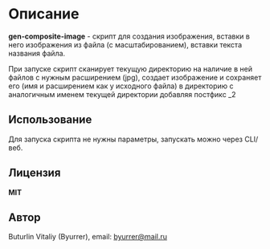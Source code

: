 # Описание
**gen-composite-image** - скрипт для создания изображения, вставки в него изображения из файла (с масштабированием), вставки текста названия файла.

При запуске скрипт сканирует текущую директорию на наличие в ней файлов с нужным расширением (jpg), создает изображение и сохраняет его (имя и расширением как у исходного файла) в директорию с аналогичным именем текущей директории добавляя постфикс _2

## Использование
Для запуска скрипта не нужны параметры, запускать можно через CLI/веб.
  
## Лицензия
**MIT**

## Автор
Buturlin Vitaliy (Byurrer), email: byurrer@mail.ru
